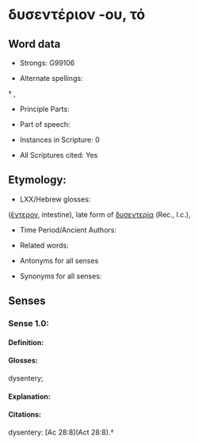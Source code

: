 # δυσεντέριον -ου, τό

<!-- Status: S2=NeedsEdits -->
<!-- Lexica used for edits:   -->

## Word data

* Strongs: G99106

* Alternate spellings:

† ,  

* Principle Parts: 


* Part of speech: 


* Instances in Scripture: 0

* All Scriptures cited: Yes

## Etymology: 


* LXX/Hebrew glosses: 

([ἔντερον](), intestine), late form of [δυσεντερία]() (Rec., l.c.), 

* Time Period/Ancient Authors: 


* Related words: 

* Antonyms for all senses

* Synonyms for all senses: 


## Senses 


### Sense  1.0: 

#### Definition: 

#### Glosses: 

dysentery; 

#### Explanation: 


#### Citations: 

dysentery: [Ac 28:8](Act 28:8).†
